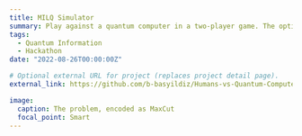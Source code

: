 ```yaml
---
title: MILQ Simulator
summary: Play against a quantum computer in a two-player game. The optimal strategy is the minimum solution to the boolean satisfiability problem. 1st place winner of the IBM Humans vs. Quantum Computers challenge in the Womanium 2022 Hackathon. 
tags:
  - Quantum Information
  - Hackathon
date: "2022-08-26T00:00:00Z"

# Optional external URL for project (replaces project detail page).
external_link: https://github.com/b-basyildiz/Humans-vs-Quantum-Computers---IBM  

image:
  caption: The problem, encoded as MaxCut
  focal_point: Smart
---
```

